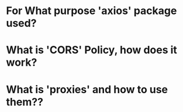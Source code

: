 # For What purpose 'axios' package used?

# What is 'CORS' Policy, how does it work?

# What is 'proxies' and how to use them??